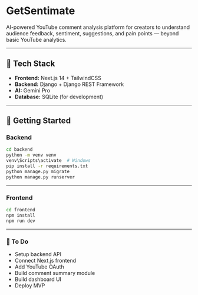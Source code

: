 # GetSentimate

AI-powered YouTube comment analysis platform for creators to understand audience feedback, sentiment, suggestions, and pain points — beyond basic YouTube analytics.

---

## 🧱 Tech Stack

- **Frontend:** Next.js 14 + TailwindCSS
- **Backend:** Django + Django REST Framework
- **AI:** Gemini Pro
- **Database:** SQLite (for development)

---

## 🚀 Getting Started

### Backend

```bash
cd backend
python -m venv venv
venv\Scripts\activate  # Windows
pip install -r requirements.txt
python manage.py migrate
python manage.py runserver
```

---

### Frontend
```bash
cd frontend
npm install
npm run dev
```

---

### 📝 To Do
- Setup backend API
- Connect Next.js frontend
- Add YouTube OAuth
- Build comment summary module
- Build dashboard UI
- Deploy MVP
